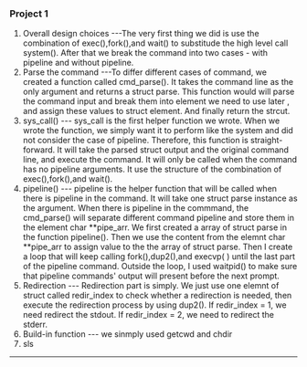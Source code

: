 ### Project 1 

1. Overall design choices
---The very first thing we did is use the combination of exec(),fork(),and wait() to substitude the high level call system(). After that we break the command into two cases - with pipeline and without pipeline.
2. Parse the command
---To differ different cases of command, we created a function called cmd_parse(). It takes the command line as the only argument and returns a struct parse. This function would will parse the command input and break them into element we need to use later , and assign these values to struct element. And finally return the strcut.
3. sys_call()
--- sys_call is the first helper function we wrote. When we wrote the function, we simply want it to perform like the system and did not consider the case of pipeline. Therefore, this function is straight-forward. It will take the parsed struct output and the original command line, and execute the command. It will only be called when the command has no pipeline arguments. It use the structure of the combination of exec(),fork(),and wait().
4. pipeline()
--- pipeline is the helper function that will be called when there is pipeline in the command. It will take one struct parse instance as the argument. When there is pipeline in the commmand, the cmd_parse() will separate different command pipeline and store them in the element char **pipe_arr. We first created a array of struct parse in the function pipeline(). Then we use the content from the elemnt char **pipe_arr to assign value to the the array of struct parse. Then I create a loop that will keep calling fork(),dup2(),and execvp( ) until the last part of the pipeline command. Outside the loop, I used waitpid() to make sure that pipeline commands' output will present before the next prompt.
5. Redirection
--- Redirection part is simply. We just use one elemnt of struct called redir_index to check whether a redirection is needed, then execute the redirection process by using dup2(). If redir_index = 1, we need redirect the stdout. If redir_index = 2, we need to redirect the stderr. 
6. Build-in function
--- we sinmply used getcwd and chdir
7. sls
---  
